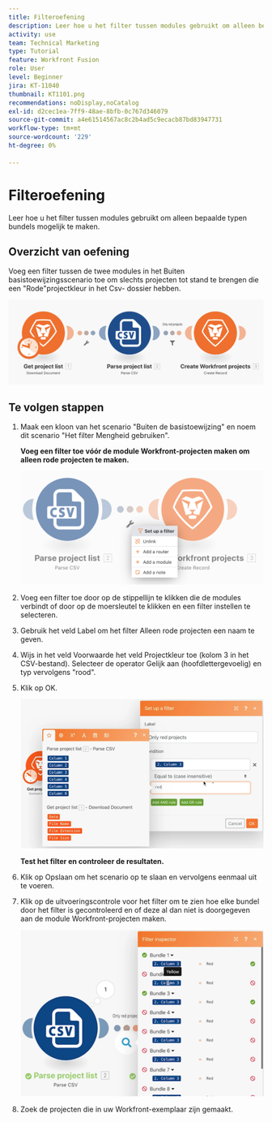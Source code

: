 ```yaml
---
title: Filteroefening
description: Leer hoe u het filter tussen modules gebruikt om alleen bepaalde typen bundels mogelijk te maken.
activity: use
team: Technical Marketing
type: Tutorial
feature: Workfront Fusion
role: User
level: Beginner
jira: KT-11040
thumbnail: KT1101.png
recommendations: noDisplay,noCatalog
exl-id: d2cec1ea-7ff9-48ae-8bfb-0c767d346079
source-git-commit: a4e61514567ac8c2b4ad5c9ecacb87bd83947731
workflow-type: tm+mt
source-wordcount: '229'
ht-degree: 0%

---
```


# Filteroefening

Leer hoe u het filter tussen modules gebruikt om alleen bepaalde typen bundels mogelijk te maken.

## Overzicht van oefening

Voeg een filter tussen de twee modules in het Buiten basistoewijzingsscenario toe om slechts projecten tot stand te brengen die een &quot;Rode&quot;projectkleur in het Csv- dossier hebben.

![Filterafbeelding 1](../12-exercises/assets/filters-walkthrough-1.png)

## Te volgen stappen

1. Maak een kloon van het scenario &quot;Buiten de basistoewijzing&quot; en noem dit scenario &quot;Het filter Mengheid gebruiken&quot;.

   **Voeg een filter toe vóór de module Workfront-projecten maken om alleen rode projecten te maken.**

   ![Filterafbeelding 2](../12-exercises/assets/filters-walkthrough-2.png)

1. Voeg een filter toe door op de stippellijn te klikken die de modules verbindt of door op de moersleutel te klikken en een filter instellen te selecteren.
1. Gebruik het veld Label om het filter Alleen rode projecten een naam te geven.
1. Wijs in het veld Voorwaarde het veld Projectkleur toe (kolom 3 in het CSV-bestand). Selecteer de operator Gelijk aan (hoofdlettergevoelig) en typ vervolgens &quot;rood&quot;.
1. Klik op OK.

   ![Filterafbeelding 3](../12-exercises/assets/filters-walkthrough-3.png)

   **Test het filter en controleer de resultaten.**

1. Klik op Opslaan om het scenario op te slaan en vervolgens eenmaal uit te voeren.
1. Klik op de uitvoeringscontrole voor het filter om te zien hoe elke bundel door het filter is gecontroleerd en of deze al dan niet is doorgegeven aan de module Workfront-projecten maken.

   ![Filterafbeelding 4](../12-exercises/assets/filters-walkthrough-4.png)

1. Zoek de projecten die in uw Workfront-exemplaar zijn gemaakt.
